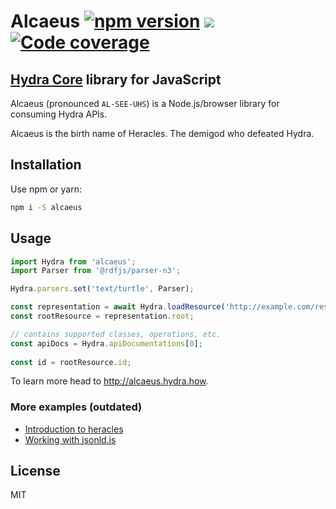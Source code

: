 # Alcaeus [![npm version](https://badge.fury.io/js/alcaeus.svg)](https://badge.fury.io/js/alcaeus) ![](https://github.com/wikibus/Alcaeus/workflows/Test/badge.svg) [![Code coverage](https://codecov.io/gh/wikibus/alcaeus/branch/master/graph/badge.svg)](https://codecov.io/gh/wikibus/alcaeus)


## [Hydra Core](http://www.hydra-cg.com/spec/latest/core/) library for JavaScript

Alcaeus (pronounced <code>AL-SEE-UHS</code>) is a Node.js/browser library for consuming Hydra APIs.

Alcaeus is the birth name of Heracles. The demigod who defeated Hydra.

## Installation

Use npm or yarn:

``` bash
npm i -S alcaeus
```

## Usage

``` js
import Hydra from 'alcaeus';
import Parser from '@rdfjs/parser-n3';

Hydra.parsers.set('text/turtle', Parser);

const representation = await Hydra.loadResource('http://example.com/resource');
const rootResource = representation.root;

// contains supported classes, operations, etc.
const apiDocs = Hydra.apiDocumentations[0];
    
const id = rootResource.id; 
```

To learn more head to http://alcaeus.hydra.how.

### More examples (outdated)

* [Introduction to heracles](http://t-code.pl/blog/2016/04/introducing-heracles/)
* [Working with jsonld.js](http://t-code.pl/blog/2016/04/heracles-compacting-resources/)

## License

MIT

[p1]: https://github.com/github/fetch
[p3]: https://developer.mozilla.org/pl/docs/Web/JavaScript/Reference/Global_Objects/WeakMap
